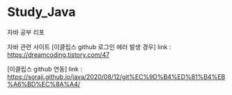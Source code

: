 # Study_Java
자바 공부 리포

자바 관련 사이트
[이클립스 github 로그인 에러 발생 경우]
link : https://dreamcoding.tistory.com/47

[이클립스 github 연동]
link : https://soraji.github.io/java/2020/08/12/git%EC%9D%B4%ED%81%B4%EB%A6%BD%EC%8A%A4/